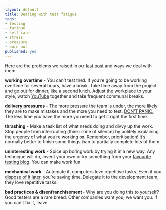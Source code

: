 ```yaml
---
layout: default
title: Dealing with test fatigue
tags:
- testing
- fatigue
- self care
- stress
- pressure
- burn out
published: yes
---
```

Here are the problems we raised in our [last post](http://cromulent-testing.com/2011/07/14/do-you-know-about-test-fatigue.html) and ways we deal with them.

**working overtime** - You can’t test tired. If you’re going to be working overtime for several hours, have a break. Take time away from the project and go out for dinner, like a second lunch. Adjust the workplace to your style, watch [YouTube](http://www.youtube.com/watch?v=oHg5SJYRHA0) together and take frequent communal breaks.

**delivery pressures** - The more pressure the team is under, the more likely they are to make mistakes and the more you need to test. [DON’T PANIC.](http://bit.ly/lOw9RM) The less time you have the more you need to get it right the first time.

**thrashing** - Make a task list of what needs doing and divvy up the work. Stop people from interrupting (think: cone of silence) by politely explaining the urgency of what you’re working on.  Remember, prioritisation! It’s normally better to finish some things than to partially complete lots of them.

**uninteresting work** - Spice up boring work by trying it in a new way. Any technique will do, invent your own or try something from your [favourite testing blog](http://cromulent-testing.com). You can make work fun.

**mechanical work** - Automate it, computers love repetitive tasks. Even if you [dispose of it later](http://cromulent-testing.com/2011/07/05/disposable-automation.html), you’re saving time. Delegate it to the development team, they love repetitive tasks.

**bad practices & disenfranchisement** - Why are you doing this to yourself? Good testers are a rare  breed. Other companies want you, we want you. If you can’t fix it, leave.